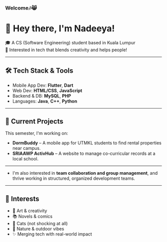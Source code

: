 ### Welcome🎶😸

<!--
**deenadeeya/deenadeeya** is a ✨ _special_ ✨ repository because its `README.md` (this file) appears on your GitHub profile.

Here are some ideas to get you started:

- 🔭 I’m currently working on ...
- 🌱 I’m currently learning ...
- 👯 I’m looking to collaborate on ...
- 🤔 I’m looking for help with ...
- 💬 Ask me about ...
- 📫 How to reach me: ...
- 😄 Pronouns: ...
- ⚡ Fun fact: ...
-->

# 👋 Hey there, I'm Nadeeya!

🎓 A CS (Software Engineering) student based in Kuala Lumpur  
📱 Interested in tech that blends creativity and helps people!

---

## 🛠️ Tech Stack & Tools
- Mobile App Dev: **Flutter**, **Dart**
- Web Dev: **HTML/CSS**, **JavaScript**
- Backend & DB: **MySQL**, **PHP**
- Languages: **Java**, **C++**, **Python**

---

## 📱 Current Projects
This semester, I'm working on:
- **DormBuddy** – A mobile app for UTMKL students to find rental properties near campus.
- **SRIAAWP ActivHub** – A website to manage co-curricular records at a local school.

---

- I'm also interested in **team collaboration and group management**, and thrive working in structured, organized development teams.

---

## 🌿 Interests
- 🎨 Art & creativity  
- 📚 Novels & comics  
- 🐾 Cats (not shocking at all)  
- 🌱 Nature & outdoor vibes  
- ✨ Merging tech with real-world impact  

